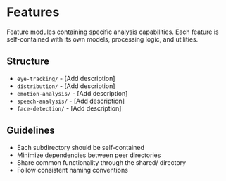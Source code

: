 # Features

Feature modules containing specific analysis capabilities. Each feature is self-contained with its own models, processing logic, and utilities.

## Structure

- `eye-tracking/` - [Add description]
- `distribution/` - [Add description]
- `emotion-analysis/` - [Add description]
- `speech-analysis/` - [Add description]
- `face-detection/` - [Add description]

## Guidelines

- Each subdirectory should be self-contained
- Minimize dependencies between peer directories
- Share common functionality through the shared/ directory
- Follow consistent naming conventions
